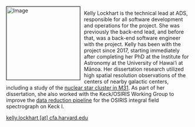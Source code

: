 
<img src="{{ site.baseurl }}/about/team/img/lockhart.jpeg" height="200" width="200" alt="Image" style="float: left; margin: 4px 10px 0px 0px; border: 1px solid #000000;">

Kelly Lockhart is the technical lead at ADS, responsible for all software development and operations for the project. She was previously the back-end lead, and before that, was a back-end software engineer with the project. Kelly has been with the project since 2017, starting immediately after completing her PhD at the Institute for Astronomy at the University of Hawai&#8216;i at M&#257;noa. Her dissertation research utilized high spatial resolution observations of the centers of nearby galactic centers, including a study of the [nuclear star cluster in M31](https://ui.adsabs.harvard.edu/abs/2018ApJ...854..121L/abstract). As part of her dissertation, she also worked with the Keck/OSIRIS Working Group to improve the [data reduction pipeline](https://github.com/Keck-DataReductionPipelines/OsirisDRP) for the OSIRIS integral field spectrograph on Keck I. 

[kelly.lockhart [at] cfa.harvard.edu](mailto:kelly.lockhart@cfa.harvard.edu)
